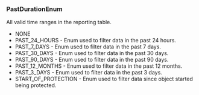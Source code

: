 ### PastDurationEnum
All valid time ranges in the reporting table.

- NONE
- PAST_24_HOURS - Enum used to filter data in the past 24 hours.
- PAST_7_DAYS - Enum used to filter data in the past 7 days.
- PAST_30_DAYS - Enum used to filter data in the past 30 days.
- PAST_90_DAYS - Enum used to filter data in the past 90 days.
- PAST_12_MONTHS - Enum used to filter data in the past 12 months.
- PAST_3_DAYS - Enum used to filter data in the past 3 days.
- START_OF_PROTECTION - Enum used to filter data since object started being protected.
